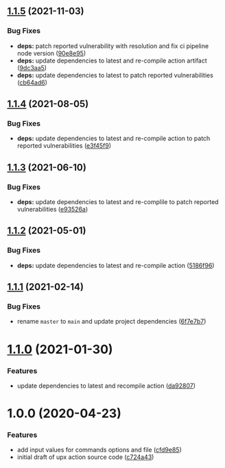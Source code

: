 ## [1.1.5](https://github.com/clowdhaus/compress/compare/v1.1.4...v1.1.5) (2021-11-03)


### Bug Fixes

* **deps:** patch reported vulnerability with resolution and fix ci pipeline node version ([90e8e95](https://github.com/clowdhaus/compress/commit/90e8e95c1542f245b17002d286488afbb09840db))
* **deps:** update dependencies to latest and re-compile action artifact ([9dc3aa5](https://github.com/clowdhaus/compress/commit/9dc3aa596c54e2f0b1459384a1fef5d9695cfbd7))
* **deps:** update dependencies to latest to patch reported vulnerabilities ([cb64ad6](https://github.com/clowdhaus/compress/commit/cb64ad66e6b1fc1f3d7a478389004c10bf49924b))

## [1.1.4](https://github.com/clowdhaus/compress/compare/v1.1.3...v1.1.4) (2021-08-05)


### Bug Fixes

* **deps:** update dependencies to latest and re-compile action to patch reported vulnerabilities ([e3f45f9](https://github.com/clowdhaus/compress/commit/e3f45f965b469c8e19ab1f980a62aae001a28fbc))

## [1.1.3](https://github.com/clowdhaus/compress/compare/v1.1.2...v1.1.3) (2021-06-10)


### Bug Fixes

* **deps:** update dependencies to latest and re-complile to patch reported vulnerabilities ([e93526a](https://github.com/clowdhaus/compress/commit/e93526a0104d825840fb596483af9c1baaa0f393))

## [1.1.2](https://github.com/clowdhaus/compress/compare/v1.1.1...v1.1.2) (2021-05-01)


### Bug Fixes

* **deps:** update dependencies to latest and re-compile action ([5186f96](https://github.com/clowdhaus/compress/commit/5186f967ddbcd889b991399a20ff476d6981bbc5))

## [1.1.1](https://github.com/clowdhaus/compress/compare/v1.1.0...v1.1.1) (2021-02-14)


### Bug Fixes

* rename `master` to `main` and update project dependencies ([6f7e7b7](https://github.com/clowdhaus/compress/commit/6f7e7b7b36a0f15fce3e515e7125fb63179c9e7d))

# [1.1.0](https://github.com/clowdhaus/compress/compare/v1.0.0...v1.1.0) (2021-01-30)


### Features

* update dependencies to latest and recompile action ([da92807](https://github.com/clowdhaus/compress/commit/da92807e4dafba14845414465816d901af3f8293))

# 1.0.0 (2020-04-23)


### Features

* add input values for commands options and file ([cfd9e85](https://github.com/clowdhaus/compress/commit/cfd9e8528706999d46ddc0ba22614d79a094fbed))
* initial draft of upx action source code ([c724a43](https://github.com/clowdhaus/compress/commit/c724a4358064bdc95fa52ee6cc57161bfce29ea2))
